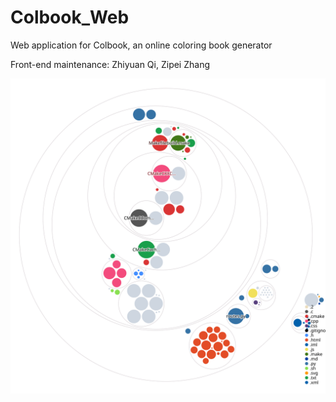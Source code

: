 # Colbook_Web

Web application for Colbook, an online coloring book generator

Front-end maintenance: Zhiyuan Qi, Zipei Zhang

![Visualization of the codebase](./diagram.svg)
